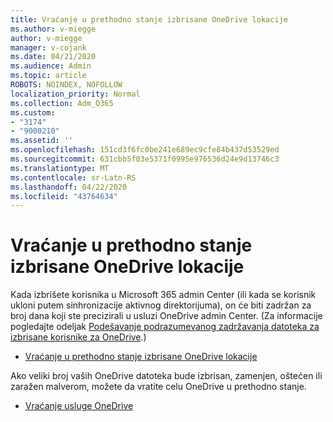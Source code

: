```yaml
---
title: Vraćanje u prethodno stanje izbrisane OneDrive lokacije
ms.author: v-miegge
author: v-miegge
manager: v-cojank
ms.date: 04/21/2020
ms.audience: Admin
ms.topic: article
ROBOTS: NOINDEX, NOFOLLOW
localization_priority: Normal
ms.collection: Adm_O365
ms.custom:
- "3174"
- "9000210"
ms.assetid: ''
ms.openlocfilehash: 151cd3f6fc0be241e689ec9cfe84b437d53529ed
ms.sourcegitcommit: 631cbb5f03e5371f0995e976536d24e9d13746c3
ms.translationtype: MT
ms.contentlocale: sr-Latn-RS
ms.lasthandoff: 04/22/2020
ms.locfileid: "43764634"
---
```

# <a name="restore-a-deleted-onedrive-site"></a>Vraćanje u prethodno stanje izbrisane OneDrive lokacije

Kada izbrišete korisnika u Microsoft 365 admin Center (ili kada se korisnik ukloni putem sinhronizacije aktivnog direktorijuma), on će biti zadržan za broj dana koji ste precizirali u usluzi OneDrive admin Center. (Za informacije pogledajte odeljak [Podešavanje podrazumevanog zadržavanja datoteka za izbrisane korisnike za OneDrive](https://docs.microsoft.com/onedrive/set-retention).)

* [Vraćanje u prethodno stanje izbrisane OneDrive lokacije](https://docs.microsoft.com/onedrive/restore-deleted-onedrive)

Ako veliki broj vaših OneDrive datoteka bude izbrisan, zamenjen, oštećen ili zaražen malverom, možete da vratite celu OneDrive u prethodno stanje.

* [Vraćanje usluge OneDrive](https://support.office.com/article/Restore-your-OneDrive-fa231298-759d-41cf-bcd0-25ac53eb8a15)
